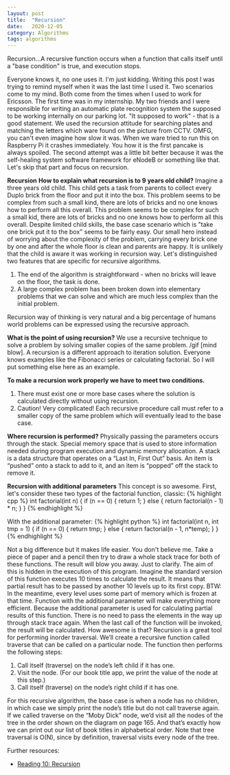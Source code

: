 ```yaml
---
layout: post
title:  "Recursion"
date:   2020-12-05
category: Algorithms
tags: algorithms
---
```

Recursion...A recursive function occurs when a function that calls itself until a "base condition" is true, and execution stops.

Everyone knows it, no one uses it. I'm just kidding. Writing this post I was trying to remind myself when it was the last time I used it.
Two scenarios come to my mind. Both come from the times when I used to work for Ericsson. The first time was in my internship. My two friends and I were responsible for writing an automatic plate recognition system the supposed to be working internally on our parking lot. "It supposed to work" - that is a good statement. We used the recursion attitude for searching plates and matching the letters which ware found on the picture from CCTV. OMFG, you can't even imagine how slow it was. When we ware tried to run this on Raspberry Pi it crashes immediately. You how it is the first pancake is always spoiled. The second attempt was a little bit better because it was the self-healing system software framework for eNodeB or something like that.
Let's skip that part and focus on recursion.

**Recursion**
**How to explain what recursion is to 9 years old child?**
Imagine a three years old child. This child gets a task from parents to collect every Duplo brick from the floor and put it into the box. This problem seems to be complex from such a small kind, there are lots of bricks and no one knows how to perform all this overall. This problem seems to be complex for such a small kid, there are lots of bricks and no one knows how to perform all this overall. Despite limited child skills, the base case scenario which is "take one brick put it to the box" seems to be fairly easy. Our small hero instead of worrying about the complexity of the problem, carrying every brick one by one and after the whole floor is clean and parents are happy. It is unlikely that the child is aware it was working in recursion way. Let's distinguished two features that are specific for recursive algorithms.

1. The end of the algorithm is straightforward - when no bricks will leave on the floor, the task is done.
2. A large complex problem has been broken down into elementary problems that we can solve and which are much less complex than the initial problem.

Recursion way of thinking is very natural and a big percentage of humans world problems can be expressed using the recursive approach.

**What is the point of using recursion?**
We use a recursive technique to solve a problem by solving smaller copies of the same problem. /gif [mind blow]. A recursion is a different approach to iteration solution.
Everyone knows examples like the Fibonacci series or calculating factorial. So I will put something else here as an example.

**To make a recursion work properly we have to meet two conditions.**
1. There must exist one or more base cases where the solution is calculated directly without using recursion.
2. Caution! Very complicated! Each recursive procedure call must refer to a smaller copy of the same problem which will eventually lead to the base case.

**Where recursion is performed?**
Physically passing the parameters occurs through the stack. Special memory space that is used to store information needed during program execution and dynamic memory allocation.
A stack is a data structure that operates on a “Last In, First Out” basis. An item is “pushed” onto a stack to add to it, and an item is “popped” off the stack to remove it.

**Recursion with additional parameters**
This concept is so awesome. First, let's consider these two types of the factorial function, classic:
{% highlight cpp %}
int factorial(int n)
{
	if (n == 0) {
	    return 1;
	}
	else {
	    return factorial(n - 1) * n;
	}
}
{% endhighlight %}

With the additional parameter:
{% highlight python %}
int factorial(int n, int tmp = 1)
{
	if (n == 0) {
	    return tmp;
	}
	else {
	    return factorial(n - 1, n*temp);
	}
}
{% endhighlight %}

Not a big difference but it makes life easier. You don't believe me. Take a piece of paper and a pencil then try to draw a whole stack trace for both of these functions. The result will blow you away. Just to clarify. The aim of this is hidden in the execution of this program. Imagine the standard version of this function executes 10 times to calculate the result. It means that partial result has to be passed by another 10 levels up to its first copy. BTW: In the meantime, every level uses some part of memory which is frozen at that time. Function with the additional parameter will make everything more efficient. Because the additional parameter is used for calculating partial results of this function. There is no need to pass the elements in the way up through stack trace again. When the last call of the function will be invoked, the result will be calculated. How awesome is that?
Recursion is a great tool for performing inorder traversal. We’ll create a recursive function called traverse that can be called on a particular node. The function then performs the following steps:
1. Call itself (traverse) on the node’s left child if it has one.
2. Visit the node. (For our book title app, we print the value of the node at this step.)
3. Call itself (traverse) on the node’s right child if it has one.

For this recursive algorithm, the base case is when a node has no children, in which case we simply print the node’s title but do not call traverse again. If we called traverse on the “Moby Dick” node, we’d visit all the nodes of the tree in the order shown on the diagram on page 165. And that’s exactly how we can print out our list of book titles in alphabetical order. Note that tree traversal is O(N), since by definition, traversal visits every node of the tree.

Further resources:
- [Reading 10: Recursion](http://web.mit.edu/6.005/www/fa15/classes/10-recursion/)
